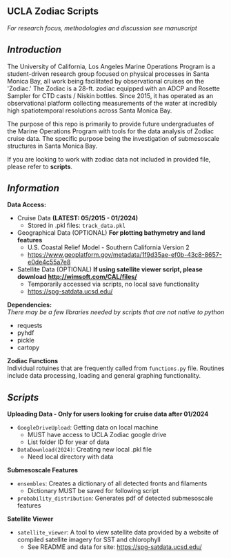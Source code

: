 **UCLA Zodiac Scripts**
-

*For research focus, methodologies and discussion see manuscript*

*Introduction* <br>
-
The University of California, Los Angeles Marine Operations Program is a
student-driven research group focused on physical processes in Santa
Monica Bay, all work being facilitated by observational cruises on the
'Zodiac.' The Zodiac is a 28-ft. zodiac equipped with an ADCP and Rosette
Sampler for CTD casts / Niskin bottles. Since 2015, it has operated as an
observational platform collecting measurements of the water at incredibly
high spatiotemporal resolutions across Santa Monica Bay.

The purpose of this repo is primarily to provide future undergraduates
of the Marine Operations Program with tools for the data analysis of
Zodiac cruise data. The specific purpose being the investigation of
submesoscale structures in Santa Monica Bay.

If you are looking to work with zodiac data not included in provided
file, please refer to **scripts**.

*Information* <br>
-
**Data Access:** <br>
  - Cruise Data **(LATEST: 05/2015 - 01/2024)**
  	- Stored in .pkl files: `track_data.pkl`
  - Geographical Data (OPTIONAL)
    **For plotting bathymetry and land features**
  	- U.S. Coastal Relief Model - Southern California Version 2
  	- https://www.geoplatform.gov/metadata/1f9d35ae-ef0b-43c8-8657-e0de4c55a7e8
  - Satellite Data (OPTIONAL)
    **If using satellite viewer script, please download http://wimsoft.com/CAL/files/**
  	- Temporarily accessed via scripts, no local save functionality
  	- https://spg-satdata.ucsd.edu/
   	 
**Dependencies:** <br>
*There may be a few libraries needed by scripts that are not native to python*
- requests
- pyhdf
- pickle
- cartopy

**Zodiac Functions** <br>
Individual rotuines that are frequently called from `functions.py` file. Routines include
data processing, loading and general graphing functionality. 

*Scripts* <br>
- 
**Uploading Data - Only for users looking for cruise data after 01/2024** <br>
- `GoogleDriveUpload`: Getting data on local machine
  - MUST have access to UCLA Zodiac google drive
  - List folder ID for year of data <br>
- `DataDownload(2024)`: Creating new local .pkl file
  - Need local directory with data
 
**Submesoscale Features** <br>
- `ensembles`: Creates a dictionary of all detected fronts and filaments
  - Dictionary MUST be saved for following script
- `probability_distribution`: Generates pdf of detected submesoscale features

**Satellite Viewer** <br>
- `satellite_viewer`: A tool to view satellite data provided by a website of compiled satellite imagery for SST and chlorophyll
  - See README and data for site: https://spg-satdata.ucsd.edu/
